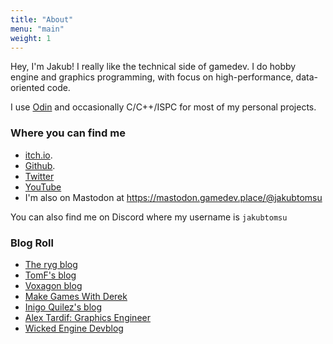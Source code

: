 ```yaml
---
title: "About"
menu: "main"
weight: 1
---
```


Hey, I'm Jakub! I really like the technical side of gamedev. I do hobby engine and graphics programming, with focus on high-performance, data-oriented code.

I use [Odin](https://odin-lang.org) and occasionally C/C++/ISPC for most of my personal projects.

### Where you can find me
- [itch.io](https://jakubtomsu.itch.io/).
- [Github](https://github.com/jakubtomsu).
- [Twitter](https://twitter.com/jakubtomsu_)
- [YouTube](https://youtube.com/@jakubtomsu)
- I'm also on Mastodon at https://mastodon.gamedev.place/@jakubtomsu

You can also find me on Discord where my username is `jakubtomsu`

### Blog Roll
- [The ryg blog](https://fgiesen.wordpress.com/)
- [TomF's blog](https://tomforsyth1000.github.io/blog.wiki.html)
- [Voxagon blog](https://blog.voxagon.se/)
- [Make Games With Derek](https://www.derekyu.com/makegames/)
- [Inigo Quilez's blog](https://iquilezles.org/)
- [Alex Tardif: Graphics Engineer](https://alextardif.com/)
- [Wicked Engine Devblog](https://wickedengine.net/category/devblog/)

